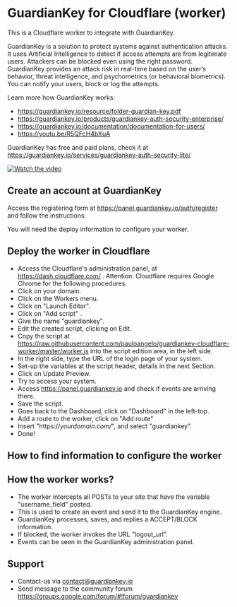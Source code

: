 # GuardianKey for Cloudflare (worker)

This is a Cloudflare worker to integrate with GuardianKey.

GuardianKey is a solution to protect systems against authentication attacks. It uses Artificial Intelligence to detect if access attempts are from legitimate users. Attackers can be blocked even using the right password. GuardianKey provides an attack risk in real-time based on the user’s behavior, threat intelligence, and psychometrics (or behavioral biometrics). You can notify your users, block or log the attempts.

Learn more how GuardianKey works:
- https://guardiankey.io/resource/folder-guardian-key.pdf
- https://guardiankey.io/products/guardiankey-auth-security-enterprise/
- https://guardiankey.io/documentation/documentation-for-users/
- https://youtu.be/R5QFcH4bXuA

GuardianKey has free and paid plans, check it at https://guardiankey.io/services/guardiankey-auth-security-lite/

[![Watch the video](https://img.youtube.com/vi/R5QFcH4bXuA/hqdefault.jpg)](https://youtu.be/R5QFcH4bXuA)


## Create an account at GuardianKey

Access the registering form at https://panel.guardiankey.io/auth/register and follow the instructions.

You will need the deploy information to configure your worker.

## Deploy the worker in Cloudflare

- Access the Cloudflare's administration panel, at https://dash.cloudflare.com/ . Attention: Cloudflare requires Google Chrome for the following procedures.
- Click on your domain.
- Click on the Workers menu.
- Click on "Launch Editor".
- Click on "Add script" .
- Give the name "guardiankey".
- Edit the created script, clicking on Edit.
- Copy the script at https://raw.githubusercontent.com/pauloangelo/guardiankey-cloudflare-worker/master/worker.js into the script edition area, in the left side.
- In the right side, type the URL of the login page of your system.
- Set-up the variables at the script header, details in the next Section.
- Click on Update Preview.
- Try to access your system.
- Access https://panel.guardiankey.io and check if events are arriving there.
- Save the script.
- Goes back to the Dashboard, click on "Dashboard" in the left-top.
- Add a route to the worker, click on "Add route"
- Insert "https://*yourdomain.com/*", and select "guardiankey".
- Done!

## How to find information to configure the worker



## How the worker works?

- The worker intercepts all POSTs to your site that have the variable "username_field" posted. 
- This is used to create an event and send it to the GuardianKey engine.
- GuardianKey processes, saves, and replies a ACCEPT/BLOCK information.
- If blocked, the worker invokes the URL "logout_url".
- Events can be seen in the GuardianKey administration panel.

## Support

- Contact-us via contact@guardiankey.io
- Send message to the community forum https://groups.google.com/forum/#!forum/guardiankey


